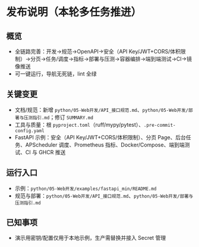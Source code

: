 # 发布说明（本轮多任务推进）

## 概览

- 全链路完善：开发→规范→OpenAPI→安全（API Key/JWT+CORS/体积限制）→分页→任务/调度→指标→部署与压测→容器编排→端到端测试→CI→镜像推送
- 可一键运行，导航无死链，lint 全绿

## 关键变更

- 文档/规范：新增 `python/05-Web开发/API_接口规范.md`、`python/05-Web开发/部署与压测指引.md`；修订 `SUMMARY.md`
- 工具与质量：根 `pyproject.toml`（ruff/mypy/pytest）、`.pre-commit-config.yaml`
- FastAPI 示例：安全（API Key/JWT+CORS/体积限制）、分页 Page、后台任务、APScheduler 调度、Prometheus 指标、Docker/Compose、端到端测试、CI 与 GHCR 推送

## 运行入口

- 示例：`python/05-Web开发/examples/fastapi_min/README.md`
- 规范与部署：`python/05-Web开发/API_接口规范.md`、`python/05-Web开发/部署与压测指引.md`

## 已知事项

- 演示用密钥/配置仅用于本地示例，生产需替换并接入 Secret 管理
